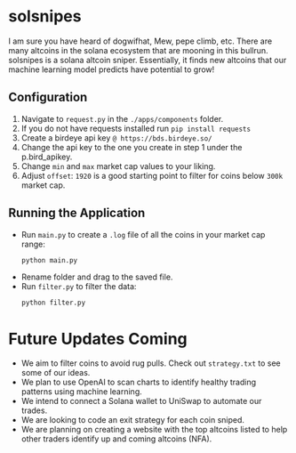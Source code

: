 # solsnipes

I am sure you have heard of dogwifhat, Mew, pepe climb, etc. 
There are many altcoins in the solana ecosystem that are mooning in this bullrun.
solsnipes is a solana altcoin sniper. 
Essentially, it finds new altcoins that our machine learning model predicts have potential to grow!

## Configuration

1. Navigate to `request.py` in the `./apps/components` folder.
2. If you do not have requests installed run `pip install requests`
3. Create a birdeye api key `@ https://bds.birdeye.so/`
4. Change the api key to the one you create in step 1 under the p.bird_apikey.
5. Change `min` and `max` market cap values to your liking.
6. Adjust `offset`: `1920` is a good starting point to filter for coins below `300k` market cap.

## Running the Application

- Run `main.py` to create a `.log` file of all the coins in your market cap range:
  ```bash
  python main.py
  ```
- Rename folder and drag to the saved file.
- Run `filter.py` to filter the data:
  ```bash
  python filter.py
  ```

# Future Updates Coming

- We aim to filter coins to avoid rug pulls. Check out `strategy.txt` to see some of our ideas.
- We plan to use OpenAI to scan charts to identify healthy trading patterns using machine learning.
- We intend to connect a Solana wallet to UniSwap to automate our trades.
- We are looking to code an exit strategy for each coin sniped.
- We are planning on creating a website with the top altcoins listed to help other traders identify up and coming altcoins (NFA).
